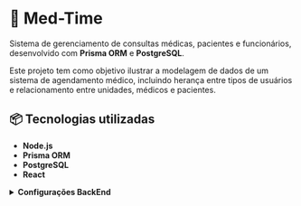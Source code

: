 # 🏥 Med-Time
Sistema de gerenciamento de consultas médicas, pacientes e funcionários, desenvolvido com **Prisma ORM** e **PostgreSQL**.

Este projeto tem como objetivo ilustrar a modelagem de dados de um sistema de agendamento médico, incluindo herança entre tipos de usuários e relacionamento entre unidades, médicos e pacientes.

## 📦 Tecnologias utilizadas

- **Node.js**
- **Prisma ORM**
- **PostgreSQL**
- **React**

<details>
<summary><strong>Configurações BackEnd</strong></summary>


1. [Configuração do ambiente](#ConfiguracaoDoAmbiente)
2. [Instalação e configuração do Prisma](#InstalacaoEConfiguracaoDoPrisma)

---

<a name="ConfiguracaoDoAmbiente" />

## ⚙️ Configuração do ambiente

### 🧾 Exemplo de `.env`

```env
DATABASE_URL="postgresql://usuario:senha@localhost:5432/meu_projeto?schema=public"
````
**Explicação dos campos:**

| Campo | Descrição |
|-------|-----------|
|`usuario`| Usuário do banco PostgreSQL (por padrão é `postgres`)|
|`senha`| Senha configurada para o usuário do banco|
|`localhost`| Host onde o banco está rodando|
| `5432`| Porta padrão do PostgreSQL|
| `meu_projeto`| Nome do banco de dados (crie um com esse nome antes de conectar)|
| `schema`| Schema padrão do Postgres (geralmente `public`)|

---

<a name="InstalacaoEConfiguracaoDoPrisma"/>

## 🧰 Instalação e configuração do Prisma

1. **Instale as dependências:**

```bash
npm install
```

2. **Instale o Prisma CLI (caso ainda não tenha):**

```bash
npm install prisma --save-dev
```

3. **Inicialize o Prisma:**

```bash
npx prisma init
```

Isso criará:

* uma pasta `prisma/` com o arquivo `schema.prisma`
* o arquivo `.env` na raiz do projeto

4. **Teste a conexão com o banco:**

```bash
npx prisma db pull
```

Se a conexão estiver correta, não aparecerá erro.

5. **Crie as tabelas com o migrate:**

```bash
npx prisma migrate dev --name init
```

Isso:

* Gera o arquivo de migração em `/prisma/migrations/`
* Cria as tabelas no banco conforme seu schema

6. **Gerar o Prisma Client (para usar no código):**

```bash
npx prisma generate
```

7. **Abrir o Prisma Studio (interface web para visualizar os dados):**

```bash
npx prisma studio
```

O Prisma Studio abrirá em: [http://localhost:5555](http://localhost:5555)

## 🧱 Exemplo de schema (resumido)

```prisma
model Usuario {
id_usuario  Int   @id @default(autoincrement())
cpf         String @unique
nome        String
senha       String

paciente    Paciente?
funcionario Funcionario?
}
```

## 🧠 Exemplo de uso com Prisma Client

### Criando um paciente

```js
await prisma.usuario.create({
data: {
    nome: "João Silva",
    cpf: "12345678900",
    senha: "senha123",
    paciente: {
    create: {
        endereco: "Rua A, 123",
        telefone: "(11) 99999-9999"
    }
    }
}
});
```

## 🧪 Testando o projeto

1. **Verifique se o PostgreSQL está em execução**
2. **Execute as migrações:**

```bash
npx prisma migrate dev
```
3. **Inicie o Prisma Studio para inspecionar os dados:**

```bash
npx prisma studio
```
4. **Execute o projeto normalmente:**

```bash
npm run dev
```
</details>